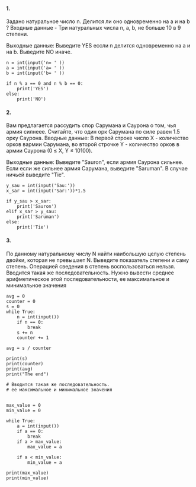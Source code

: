 #### 1. 
Задано натуральное число n. Делится ли оно одновременно на a и на b ?
Входные данные -
Три натуральных числа n, a, b, не больше 10 в 9 степени.

Выходные данные:
Выведите YES ессли n делится одновременно на a и на b.
Выведите NO иначе.

```
n = int(input('n= ' ))
a = int(input('a= ' ))
b = int(input('b= ' ))

if n % a == 0 and n % b == 0:
    print('YES')
else:
    print('NO')
```

#### 2. 
Вам предлагается рассудить спор Сарумана и Саурона о том, чья армия силнеее. Считайте, что один орк Сарумана по силе равен 1.5 орку Саурона.
Вводные данные:
В первой строке число Х - количество орков вармии Сарумана, во второй строчке Y - количество орков в армии Саурона (0 ≤ X, Y ≤ 10100).

Выходные данные:
Выведите "Sauron", если армия Саурона сильнее. Если если же сильнее армия Сарумана, выведите "Saruman". В случае ничьей выведите "Tie".
```
y_sau = int(input('Sau:'))
x_sar = int(input('Sar:'))*1.5

if y_sau > x_sar:
    print('Sauron')
elif x_sar > y_sau:
    print('Saruman')
else:
    print('Tie')
```
#### 3. 

По данному натуральному числу N найти наибольшую целую степень двойки, которая не превышает N. Выведите показатель степени и саму степень.
Операцией сведения в степень воспользоваться нельзя.
Вводится такая же последовательность. Нужно вывести среднее арифметическое этой последовательности, ее максимальное и минимальное значения
```
avg = 0
counter = 0
s = 0
while True:
    n = int(input())
    if n == 0:
        break
    s += n
    counter += 1
    
avg = s / counter

print(s)
print(counter)
print(avg)
print("The end")
```
```
# Вводится такая же последовательность.
# ее максимальное и минимальное значения


max_value = 0
min_value = 0

while True:
    a = int(input())
    if a == 0:
        break
    if a > max_value:
        max_value = a

    if a < min_value:
        min_value = a

print(max_value)
print(min_value)
```
